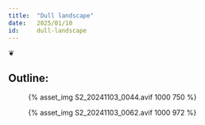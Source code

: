 ```yaml
---
title:  "Dull landscape"
date:   2025/01/10
id:     dull-landscape
---
```





❦

Outline:
- 



<figure class="portrait">
    {% asset_img S2_20241103_0044.avif 1000 750 %}
</figure>

<figure class="portrait">
    {% asset_img S2_20241103_0062.avif 1000 972 %}
</figure>
